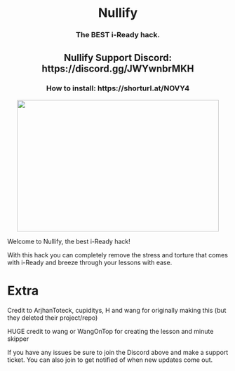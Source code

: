 <h1 align="center">Nullify</h1>
<h3 align="center">The BEST i-Ready hack.</h3>
<h2 align="center">Nullify Support Discord: https://discord.gg/JWYwnbrMKH</h2>
<h3 align="center">How to install: https://shorturl.at/NOVY4</h3>

<p align="center">
  <img width="460" height="300" src="https://res.cloudinary.com/dodofguiy/image/upload/v1671071889/icon_f6pwnj.png">
</p>

Welcome to Nullify, the best i-Ready hack!

With this hack you can completely remove the stress and torture that comes with i-Ready and breeze through your lessons with ease.

# Extra

Credit to ArjhanToteck, cupiditys, H and wang for originally making this (but they deleted their project/repo)

HUGE credit to wang or WangOnTop for creating the lesson and minute skipper

If you have any issues be sure to join the Discord above and make a support ticket. You can also join to get notified of when new updates come out.

